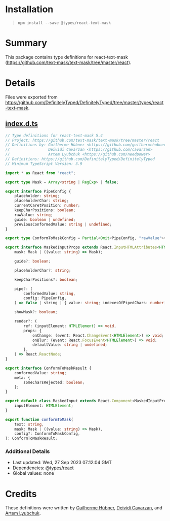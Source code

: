 # Installation
> `npm install --save @types/react-text-mask`

# Summary
This package contains type definitions for react-text-mask (https://github.com/text-mask/text-mask/tree/master/react).

# Details
Files were exported from https://github.com/DefinitelyTyped/DefinitelyTyped/tree/master/types/react-text-mask.
## [index.d.ts](https://github.com/DefinitelyTyped/DefinitelyTyped/tree/master/types/react-text-mask/index.d.ts)
````ts
// Type definitions for react-text-mask 5.4
// Project: https://github.com/text-mask/text-mask/tree/master/react
// Definitions by: Guilherme Hübner <https://github.com/guilhermehubner>
//                 Deividi Cavarzan <https://github.com/cavarzan>
//                 Artem Lyubchuk <https://github.com/needpower>
// Definitions: https://github.com/DefinitelyTyped/DefinitelyTyped
// Minimum TypeScript Version: 3.9

import * as React from "react";

export type Mask = Array<string | RegExp> | false;

export interface PipeConfig {
    placeholder: string;
    placeholderChar: string;
    currentCaretPosition: number;
    keepCharPositions: boolean;
    rawValue: string;
    guide: boolean | undefined;
    previousConformedValue: string | undefined;
}

export type ConformToMaskConfig = Partial<Omit<PipeConfig, "rawValue">>;

export interface MaskedInputProps extends React.InputHTMLAttributes<HTMLInputElement> {
    mask: Mask | ((value: string) => Mask);

    guide?: boolean;

    placeholderChar?: string;

    keepCharPositions?: boolean;

    pipe?: (
        conformedValue: string,
        config: PipeConfig,
    ) => false | string | { value: string; indexesOfPipedChars: number[] };

    showMask?: boolean;

    render?: (
        ref: (inputElement: HTMLElement) => void,
        props: {
            onChange: (event: React.ChangeEvent<HTMLElement>) => void;
            onBlur: (event: React.FocusEvent<HTMLElement>) => void;
            defaultValue: string | undefined;
        },
    ) => React.ReactNode;
}

export interface ConformToMaskResult {
    conformedValue: string;
    meta: {
        someCharsRejected: boolean;
    };
}

export default class MaskedInput extends React.Component<MaskedInputProps, any> {
    inputElement: HTMLElement;
}

export function conformToMask(
    text: string,
    mask: Mask | ((value: string) => Mask),
    config?: ConformToMaskConfig,
): ConformToMaskResult;

````

### Additional Details
 * Last updated: Wed, 27 Sep 2023 07:12:04 GMT
 * Dependencies: [@types/react](https://npmjs.com/package/@types/react)
 * Global values: none

# Credits
These definitions were written by [Guilherme Hübner](https://github.com/guilhermehubner), [Deividi Cavarzan](https://github.com/cavarzan), and [Artem Lyubchuk](https://github.com/needpower).
